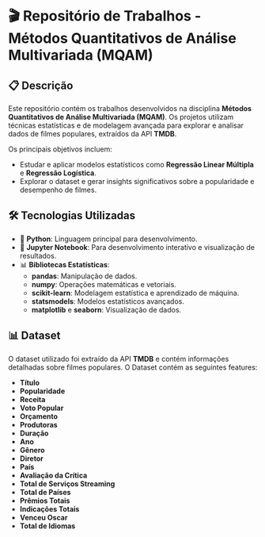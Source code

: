 
# 🎬 Repositório de Trabalhos - Métodos Quantitativos de Análise Multivariada (MQAM)  

## 📋 Descrição  

Este repositório contém os trabalhos desenvolvidos na disciplina **Métodos Quantitativos de Análise Multivariada (MQAM)**. Os projetos utilizam técnicas estatísticas e de modelagem avançada para explorar e analisar dados de filmes populares, extraídos da API **TMDB**.  

Os principais objetivos incluem:  
- Estudar e aplicar modelos estatísticos como **Regressão Linear Múltipla** e **Regressão Logística**.    
- Explorar o dataset e gerar insights significativos sobre a popularidade e desempenho de filmes.  

## 🛠️ Tecnologias Utilizadas  

- 🐍 **Python**: Linguagem principal para desenvolvimento.  
- 📓 **Jupyter Notebook**: Para desenvolvimento interativo e visualização de resultados.  
- 📊 **Bibliotecas Estatísticas**:  
  - **pandas**: Manipulação de dados.  
  - **numpy**: Operações matemáticas e vetoriais.  
  - **scikit-learn**: Modelagem estatística e aprendizado de máquina.  
  - **statsmodels**: Modelos estatísticos avançados.  
  - **matplotlib** e **seaborn**: Visualização de dados.  

## 📊 Dataset  

O dataset utilizado foi extraído da API **TMDB** e contém informações detalhadas sobre filmes populares. O Dataset contém as seguintes features:
- **Título**
- **Popularidade**
- **Receita**
- **Voto Popular**
- **Orçamento**
- **Produtoras**
- **Duração**
- **Ano**
- **Gênero**
- **Diretor**
- **País**
- **Avaliação da Crítica**
- **Total de Serviços Streaming**
- **Total de Países**
- **Prêmios Totais**
- **Indicações Totais**
- **Venceu Oscar**
- **Total de Idiomas**
